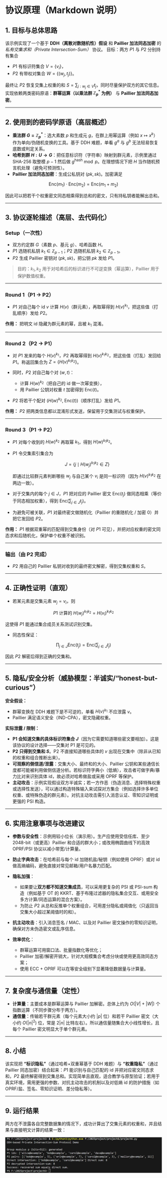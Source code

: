 # 协议原理（Markdown 说明）

## 1. 目标与总体思路

该示例实现了一个基于 **DDH（离散对数随机性）假设** 和 **Paillier 加法同态加密** 的 *私有交集求和（Private Intersection-Sum）* 协议。
目标：两方 $P1$ 与 $P2$ 分别持有集合

* $P1$ 有标识符集合 $V=\{v_i\}$，
* $P2$ 有带权对集合 $W=\{(w_j,t_j)\}$。

最终让 $P2$ 恢复交集上权重的和 $S=\sum_{j: w_j\in V} t_j$，同时尽量保护双方的其它信息。实现依赖两类密码原语：**群幂运算（以乘法群 $\mathbb{Z}_p^*$ 为例）** 与 **Paillier 加法同态加密**。

---

## 2. 使用到的密码学原语（高层概述）

* **乘法群 $G=\mathbb{Z}_p^*$**：选大素数 $p$ 和生成元 $g$，在群上用幂运算（例如 $x\mapsto x^k$）作为单向/伪随机变换的工具。基于 DDH 难题，单看 $g^a$ 与 $g^b$ 无法轻易恢复底数或判定关系。
* **哈希到群 $H: U\to G$**：把任意标识符（字符串）映射到群元素，示例里通过 SHA-256 取整模 $p-1$ 然后做 $g^{\text{hash}}\bmod p$。在理想情况下把 $H$ 当作随机预言机处理（避免可预测性）。
* **Paillier 加法同态加密**：生成公私钥对 $(pk,sk)$。加密满足

$$
\text{Enc}(m_1)\cdot\text{Enc}(m_2) = \text{Enc}(m_1+m_2)
$$

  因此可以把若干个权重密文同态相乘得到总和的密文，只有持私钥者能解出总和。

---

## 3. 协议逐轮描述（高层、去代码化）

### Setup（一次性）

* 双方约定群 $G$（素数 $p$、基元 $g$）、哈希函数 $H$。
* $P1$ 选随机私钥 $k_1\in\mathbb{Z}_{p-1}$；$P2$ 选随机私钥 $k_2\in\mathbb{Z}_{p-1}$。
* $P2$ 生成 Paillier 密钥对 $(pk,sk)$，把公钥 $pk$ 发给 $P1$。

> 目的：$k_1,k_2$ 用于对哈希后的标识进行不可逆变换（幂运算），Paillier 用于保护数值权重。

---

### Round 1（P1 → P2）

* $P1$ 对自己每个 id $v$ 计算 $H(v)$（群元素），再取幂得到 $H(v)^{k_1}$，把这些值（打乱顺序）发给 $P2$。

**作用：** 把明文 id 隐藏为群元素的幂，且被 $k_1$ 混淆。

---

### Round 2（P2 → P1）

* 对 $P1$ 发来的每个 $H(v)^{k_1}$，$P2$ 再取幂得到 $H(v)^{k_1 k_2}$，把这些值（打乱）发回给 $P1$。称返回集合为 $Z=\{H(v)^{k_1k_2}\}$。
* 同时，$P2$ 对自己每个对 $(w,t)$：

  * 计算 $H(w)^{k_2}$（把自己的 id 做一次幂变换），
  * 用 Paillier 公钥对权重 $t$ 加密得到 $\text{Enc}(t)$。
* $P2$ 将若干个配对 $(H(w)^{k_2},\; \text{Enc}(t))$（顺序打乱）发给 $P1$。

**作用：** $P2$ 把两类信息都以混淆形式发送，保留用于交集测试与权重保护。

---

### Round 3（P1 → P2）

* $P1$ 对每个收到的 $H(w)^{k_2}$ 再取幂 $k_1$，得到 $H(w)^{k_1k_2}$。
* $P1$ 令交集索引集合为

  $$
  J=\{j\mid H(w_j)^{k_1k_2}\in Z\}
  $$

  即通过比较群元素判断哪些 $w_j$ 与自己某个 $v_i$ 是同一标识符（因为 $H(v)^{k_1k_2}$ 在两边一致）。
* 对于交集内的每个 $j\in J$，$P1$ 把对应的 Paillier 密文 $\text{Enc}(t_j)$ 做同态相乘（等价于同态相加权重），得到 $\text{Enc}\big(\sum_{j\in J} t_j\big)$。
* 为避免可被关联，$P1$ 对最终密文做随机化（Paillier 的重随机化 / 加密 0）并把它发回给 $P2$。

**作用：** $P1$ 根据双重幂的匹配得到交集身份（对 $P1$ 可见），并把对应权重的密文同态求和后随机化，保护单个权重不被识别。

---

### 输出（由 P2 完成）

* $P2$ 用自己的 Paillier 私钥对收到的最终密文解密，得到交集权重和 $S$。

---

## 4. 正确性证明（直观）

* 若某元素是交集元素 $w_j=v_i$，则
  
$$
P1\ \text{计算的}\ H(w_j)^{k_1k_2} = H(v_i)^{k_1k_2}
$$

  这使得 $P1$ 能通过集合成员关系测试识别交集。
* 同态性保证：

$$
\prod_{j\in J}\text{Enc}(t_j) = \text{Enc}\Big(\sum_{j\in J} t_j\Big)
$$

  因此 $P2$ 解密后得到正确的交集和。

---

## 5. 隐私/安全分析（威胁模型：半诚实/“honest-but-curious”）

**安全假设：**

* 群幂变换在 DDH 难题下是不可逆的，单看 $H(v)^{k_1}$ 不应泄露 $v$。
* Paillier 满足语义安全（IND-CPA），密文隐藏权重。

**实际泄露 / 限制：**

* **P1 会知道交集的具体标识符集合 $J$**（因为它需要知道哪些密文要相加）。这是该协议的设计选择——交集对 P1 是可见的。
* **P2 只得到交集和 $S$**。P2 不直接知道哪些具体的 $v$ 出现在交集中（除非从已知的权重和组合推断出来）。
* **可观察的侧信道/泄露**：交集大小、最终和的大小、Paillier 公钥和某些通信长度都可能被利用做侧信道分析。若标识符字典小（低熵），攻击者可做字典/暴力比对来识别具体 id，故必须对哈希做盐或采用 OPRF 等保护。
* **主动攻击**：示例实现假设双方半诚实；若一方作恶（伪造消息、选择特殊权重或选择性发送），可以通过构造特殊输入来试探对方集合（例如选择许多单位权重、或特殊伪造的群元素）。对抗主动攻击需引入消息认证、零知识证明或更强的 PSI 构造。

---

## 6. 实用注意事项与改进建议

* **参数与安全性**：示例用较小位长（演示用）。生产应使用受信任库、至少 2048-bit（或更高）Paillier 和合适的群大小；或改用椭圆曲线下的高效 OPRF/PSI 协议以减小带宽/计算量。
* **防止字典攻击**：在哈希前与每个 id 加随机盐/秘钥（例如使用 OPRF）或对 id 做高熵编码，避免直接对常见邮箱/用户名暴力匹配。
* **隐私加强**：

  * 如果要让**双方都不知道交集成员**，可以采用更复杂的 PSI 或 PSI-sum 构造（例如基于 OT 的 KKRT、基于布隆过滤器的隐私集合交互、或用安全多方计算/同态运算的混合方案）。
  * 为防止 $P2$ 从总和反推单个权重组合，可用差分隐私或阈值化（只返回当交集大小超过某阈值时的和）。
* **抗主动攻击**：引入消息签名 / MAC、以及对 Paillier 密文操作的零知识证明，确保对方未伪造密文或乱序信息。
* **效率优化**：

  * 群幂运算可用窗口法、批量指数化等优化；
  * Paillier 加密/解密开销大，针对大规模集合考虑分块或使用更高效同态方案；
  * 使用 ECC + OPRF 可以在等安全级别下显著降低数据量与计算量。

---

## 7. 复杂度与通信量（定性）

* **计算量**：主要成本是群幂运算与 Paillier 加解密。总体上约为 $O(|V| + |W|)$ 个指数运算（不同步骤分布于两方）。
* **通信量**：传输若干群元素（每个元素大小约 $|p|$ 位）和若干 Paillier 密文（大小约 $O(|n|^2)$ 位，常是 $2|n|$ 比特左右）。所以通信量随集合大小线性增长，且每个 Paillier 密文明显大于单个群元素。

---

## 8. 小结

该实现把 **“标识隐私”**（通过哈希+双重幂基于 DDH 难题）与 **“权重隐私”**（通过 Paillier 同态加密）结合起来：$P1$ 能识别与自己匹配的 id 并把对应密文同态求和，$P2$ 最终解密得到交集总和。实现简单且直观，适合教学与原型验证；若用于真实环境，需用更强的参数、对抗主动攻击的机制以及对低熵 id 的防护措施（如 OPRF/盐、签名、零知识证明、差分隐私等）。

---

## 9. 运行结果
两方在不泄露各自完整数据集的情况下，成功计算出了交集元素的权重和，并且结果与直接明文计算的结果一致：

![image](https://github.com/sdu-ztmy/innovation-entrepreneurship-course-/blob/main/project6/result/399e7c45b1896c50ac04f3e8187aa398.png)

